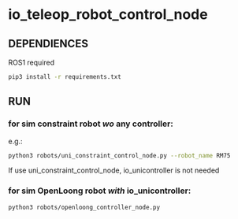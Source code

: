# io_teleop_robot_control_node

## DEPENDIENCES

ROS1 required

```bash
pip3 install -r requirements.txt
```

## RUN

### for sim constraint robot *wo* any controller:


e.g.:
```bash
python3 robots/uni_constraint_control_node.py --robot_name RM75
```

If use uni_constraint_control_node, io_unicontroller is not needed

### for sim OpenLoong robot *with* io_unicontroller:
```bash
python3 robots/openloong_controller_node.py
```
```